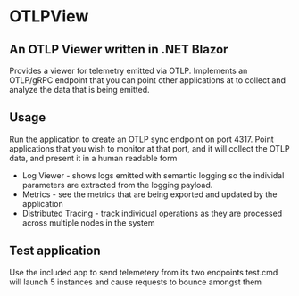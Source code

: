 # OTLPView

## An OTLP Viewer written in .NET Blazor

Provides a viewer for telemetry emitted via OTLP. Implements an OTLP/gRPC endpoint that you can point other applications at to collect and analyze the data that is being emitted.

## Usage

Run the application to create an OTLP sync endpoint on port 4317. Point applications that you wish to monitor at that port, and it will collect the OTLP data, and present it in a human readable form

- Log Viewer - shows logs emitted with semantic logging so the individal parameters are extracted from the logging payload.
- Metrics - see the metrics that are being exported and updated by the application
- Distributed Tracing - track individual operations as they are processed across multiple nodes in the system

## Test application
Use the included app to send telemetery from its two endpoints
test.cmd will launch 5 instances and cause requests to bounce amongst them
